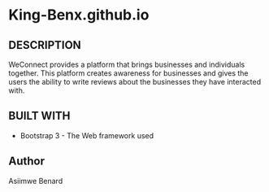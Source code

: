# King-Benx.github.io
## DESCRIPTION
WeConnect provides a platform that brings businesses and individuals together. This platform 
creates awareness for businesses and gives the users the ability to write reviews about the 
businesses they have interacted with.

## BUILT WITH
* Bootstrap 3 - The Web framework used

## Author
Asiimwe Benard
